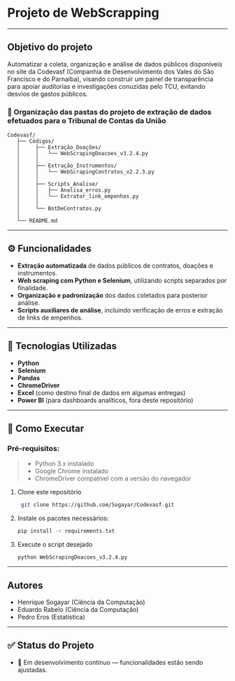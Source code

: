 # Projeto de WebScrapping
---
## Objetivo do projeto
  Automatizar a coleta, organização e análise de dados públicos disponíveis no site da Codevasf (Companhia de Desenvolvimento dos Vales do São Francisco e do Parnaíba), visando construir um painel de transparência para apoiar auditorias e investigações conuzidas pelo TCU, evitando desvios de gastos públicos.
### 📁 Organização das pastas do projeto de extração de dados efetuados para o Tribunal de Contas da União
   ```
Codevasf/
      ├── Códigos/
      │     ├── Extração_Doações/
      │     │   └── WebScrapingDoacoes_v3.2.4.py
      │     │
      │     ├── Extração_Instrumentos/
      │     │   └── WebScrapingContratos_v2.2.3.py
      │     │
      │     ├── Scripts_Analise/
      │     │   ├── Analisa_erros.py
      │     │   └── Extrator_link_empenhos.py
      │     │
      │     └── BotDeContratos.py
      │
      └── README.md
```
---

## ⚙️ Funcionalidades

-  **Extração automatizada** de dados públicos de contratos, doações e instrumentos.
-  **Web scraping com Python e Selenium**, utilizando scripts separados por finalidade.
-  **Organização e padronização** dos dados coletados para posterior análise.
-  **Scripts auxiliares de análise**, incluindo verificação de erros e extração de links de empenhos.

---

## 🧰 Tecnologias Utilizadas

- **Python**   
- **Selenium**  
- **Pandas**  
- **ChromeDriver**  
- **Excel** (como destino final de dados em algumas entregas)  
- **Power BI** (para dashboards analíticos, fora deste repositório)

---

## 🚀 Como Executar

 ### **Pré-requisitos**:
 > - Python 3.x instalado  
 > - Google Chrome instalado  
 > - ChromeDriver compatível com a versão do navegador  

1. Clone este repositório  
   ```bash
    git clone https://github.com/Sogayar/Codevasf.git
   ```

2. Instale os pacotes necessários:  
   ```bash
   pip install -r requirements.txt
   ```
3. Execute o script desejado
   ```
   python WebScrapingDoacoes_v3.2.4.py
   ```
   
---

## Autores
- Henrique Sogayar (Ciência da Computação)
- Eduardo Rabelo (Ciência da Computação)
- Pedro Eros (Estatística)

---
   
## ✅ Status do Projeto
 - 🔄 Em desenvolvimento contínuo — funcionalidades estão sendo ajustadas.

